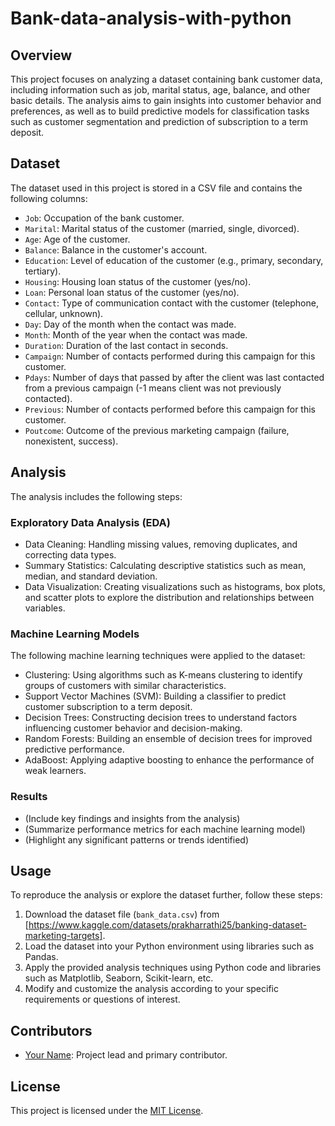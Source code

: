 # Bank-data-analysis-with-python
## Overview
This project focuses on analyzing a dataset containing bank customer data, including information such as job, marital status, age, balance, and other basic details. The analysis aims to gain insights into customer behavior and preferences, as well as to build predictive models for classification tasks such as customer segmentation and prediction of subscription to a term deposit.

## Dataset
The dataset used in this project is stored in a CSV file and contains the following columns:
- `Job`: Occupation of the bank customer.
- `Marital`: Marital status of the customer (married, single, divorced).
- `Age`: Age of the customer.
- `Balance`: Balance in the customer's account.
- `Education`: Level of education of the customer (e.g., primary, secondary, tertiary).
- `Housing`: Housing loan status of the customer (yes/no).
- `Loan`: Personal loan status of the customer (yes/no).
- `Contact`: Type of communication contact with the customer (telephone, cellular, unknown).
- `Day`: Day of the month when the contact was made.
- `Month`: Month of the year when the contact was made.
- `Duration`: Duration of the last contact in seconds.
- `Campaign`: Number of contacts performed during this campaign for this customer.
- `Pdays`: Number of days that passed by after the client was last contacted from a previous campaign (-1 means client was not previously contacted).
- `Previous`: Number of contacts performed before this campaign for this customer.
- `Poutcome`: Outcome of the previous marketing campaign (failure, nonexistent, success).

## Analysis
The analysis includes the following steps:

### Exploratory Data Analysis (EDA)
- Data Cleaning: Handling missing values, removing duplicates, and correcting data types.
- Summary Statistics: Calculating descriptive statistics such as mean, median, and standard deviation.
- Data Visualization: Creating visualizations such as histograms, box plots, and scatter plots to explore the distribution and relationships between variables.

### Machine Learning Models
The following machine learning techniques were applied to the dataset:

- Clustering: Using algorithms such as K-means clustering to identify groups of customers with similar characteristics.
- Support Vector Machines (SVM): Building a classifier to predict customer subscription to a term deposit.
- Decision Trees: Constructing decision trees to understand factors influencing customer behavior and decision-making.
- Random Forests: Building an ensemble of decision trees for improved predictive performance.
- AdaBoost: Applying adaptive boosting to enhance the performance of weak learners.

### Results
- (Include key findings and insights from the analysis)
- (Summarize performance metrics for each machine learning model)
- (Highlight any significant patterns or trends identified)

## Usage
To reproduce the analysis or explore the dataset further, follow these steps:
1. Download the dataset file (`bank_data.csv`) from [https://www.kaggle.com/datasets/prakharrathi25/banking-dataset-marketing-targets].
2. Load the dataset into your Python environment using libraries such as Pandas.
3. Apply the provided analysis techniques using Python code and libraries such as Matplotlib, Seaborn, Scikit-learn, etc.
4. Modify and customize the analysis according to your specific requirements or questions of interest.

## Contributors
- [Your Name](https://github.com/your_username): Project lead and primary contributor.

## License
This project is licensed under the [MIT License](LICENSE).
